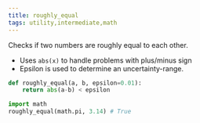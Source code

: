 ```yaml
---
title: roughly_equal
tags: utility,intermediate,math
---
```


Checks if two numbers are roughly equal to each other.

- Uses `abs(x)` to handle problems with plus/minus sign
- Epsilon is used to determine an uncertainty-range.

```py
def roughly_equal(a, b, epsilon=0.01):
    return abs(a-b) < epsilon
```

```py
import math
roughly_equal(math.pi, 3.14) # True
```
